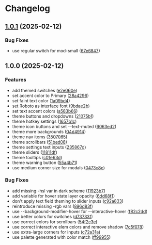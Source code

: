 # Changelog

## [1.0.1](https://github.com/HarmfulBreeze/obsidian-material-3-theme/compare/v1.0.0...v1.0.1) (2025-02-12)


### Bug Fixes

* use regular switch for mod-small ([67e6847](https://github.com/HarmfulBreeze/obsidian-material-3-theme/commit/67e684778ada07fe0a1fa97bb9a2b224125a5617))

## 1.0.0 (2025-02-12)


### Features

* add themed switches ([e2e060e](https://github.com/HarmfulBreeze/obsidian-material-3-theme/commit/e2e060eb0f0c03701e7a1fc14c9c32ff6937165d))
* set accent color to Primary ([28a4296](https://github.com/HarmfulBreeze/obsidian-material-3-theme/commit/28a42963fd5c3dd961edcb1ecb10e1a1836dd2a3))
* set faint text color ([1a09bd4](https://github.com/HarmfulBreeze/obsidian-material-3-theme/commit/1a09bd4937665745fa0ca7ffd5c59b063c51b8a5))
* set Roboto as interface font ([9bdae2b](https://github.com/HarmfulBreeze/obsidian-material-3-theme/commit/9bdae2b23cc2cc0ac0eb855d9505145ad5b4ce07))
* set text accent colors ([a583b66](https://github.com/HarmfulBreeze/obsidian-material-3-theme/commit/a583b6647ba49552b40c233f4708a3f665a02c46))
* theme buttons and dropdowns ([21075b1](https://github.com/HarmfulBreeze/obsidian-material-3-theme/commit/21075b1b5ca86e96041e074af92ed9787a9af980))
* theme hotkey settings ([1657b1c](https://github.com/HarmfulBreeze/obsidian-material-3-theme/commit/1657b1c1df4754bf12e23f041947fbc7dfb27e6a))
* theme icon buttons and set --text-muted ([6063ed2](https://github.com/HarmfulBreeze/obsidian-material-3-theme/commit/6063ed20e93d137afa260a3e762b29c70810d99e))
* theme more backgrounds ([04d4914](https://github.com/HarmfulBreeze/obsidian-material-3-theme/commit/04d491478c1c8c3736737e21a91fc34166f6985b))
* theme nav items ([3507065](https://github.com/HarmfulBreeze/obsidian-material-3-theme/commit/3507065b755848436395202f6196fa22a14c4a7a))
* theme scrollbars ([51bed08](https://github.com/HarmfulBreeze/obsidian-material-3-theme/commit/51bed08c1acd7d24ce5d748c110815db7075d4b1))
* theme settings text inputs ([235867d](https://github.com/HarmfulBreeze/obsidian-material-3-theme/commit/235867d536ff863d27530f5e1984115bfeda50c8))
* theme sliders ([11811df](https://github.com/HarmfulBreeze/obsidian-material-3-theme/commit/11811dfc3538ba8b66eef68709cb55c682e030d9))
* theme tooltips ([c01e63d](https://github.com/HarmfulBreeze/obsidian-material-3-theme/commit/c01e63d91dfb6e178c0a45671bf46c067c6593b1))
* theme warning button ([55a4b71](https://github.com/HarmfulBreeze/obsidian-material-3-theme/commit/55a4b711fb89f96a14d70876544c07ac56922a94))
* use medium corner size for modals ([0473c8e](https://github.com/HarmfulBreeze/obsidian-material-3-theme/commit/0473c8ed23adce27480011912d8cbec22c997024))


### Bug Fixes

* add missing -hsl var in dark scheme ([11923b7](https://github.com/HarmfulBreeze/obsidian-material-3-theme/commit/11923b7037658a029409d807a69535ea6ae15df8))
* add variable for hover state layer opacity ([6dd68f1](https://github.com/HarmfulBreeze/obsidian-material-3-theme/commit/6dd68f1fb6d44d3b5b89620298ba057478f3cb45))
* don't apply text field theming to slider inputs ([c92a833](https://github.com/HarmfulBreeze/obsidian-material-3-theme/commit/c92a8336e0e4b8a5c19672a7ca8e29da253db797))
* reintroduce missing -rgb vars ([896d83f](https://github.com/HarmfulBreeze/obsidian-material-3-theme/commit/896d83f6295e177293396ff8385f860699fdf21f))
* use --background-modifier-hover for --interactive-hover ([f82c2dd](https://github.com/HarmfulBreeze/obsidian-material-3-theme/commit/f82c2dd44531ae29c9475098daf9288ffe7e21e8))
* use better colors for switches ([d737331](https://github.com/HarmfulBreeze/obsidian-material-3-theme/commit/d73733101aee34074ad23654cbee20a0fdc1c931))
* use correct colors for scrollbars ([54f2c3e](https://github.com/HarmfulBreeze/obsidian-material-3-theme/commit/54f2c3e1a2c6153d1351488a8bc56871e87f5a4f))
* use correct interactive elem colors and remove shadow ([7c5f078](https://github.com/HarmfulBreeze/obsidian-material-3-theme/commit/7c5f07806ef9887041c296cf88c3272125bba56e))
* use extra-large corners for inputs ([c72a31a](https://github.com/HarmfulBreeze/obsidian-material-3-theme/commit/c72a31a95395c84e488de3bb982b4f18c275b415))
* use palette generated with color match ([ff99955](https://github.com/HarmfulBreeze/obsidian-material-3-theme/commit/ff999556971e086813a8f9d4e5650c3b57376725))
